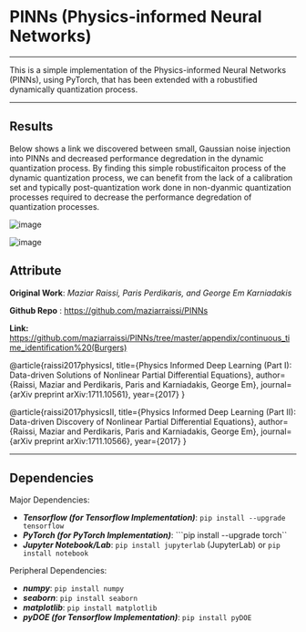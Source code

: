 # PINNs (Physics-informed Neural Networks)

------------------------


This is a simple implementation of the Physics-informed Neural Networks (PINNs), using PyTorch, that has been extended with a robustified dynamically quantization process.

-------------------------------------------

## Results

Below shows a link we discovered between small, Gaussian noise injection into PINNs and decreased performance degredation in the dynamic quantization process. By finding this simple robustificaiton process of the dynamic quantization process, we can benefit from the lack of a calibration set and typically post-quantization work done in non-dyanmic quantization processes required to decrease the performance degredation of quantization processes. 

![image](https://github.com/user-attachments/assets/5c754812-fe50-4d86-a6de-603637ea6a14)

![image](https://github.com/user-attachments/assets/47f719fd-0a79-419f-9b87-620a4ebc2518)


## Attribute

**Original Work**: *Maziar Raissi, Paris Perdikaris, and George Em Karniadakis*

**Github Repo** : https://github.com/maziarraissi/PINNs

**Link:** https://github.com/maziarraissi/PINNs/tree/master/appendix/continuous_time_identification%20(Burgers)

@article{raissi2017physicsI,
  title={Physics Informed Deep Learning (Part I): Data-driven Solutions of Nonlinear Partial Differential Equations},
  author={Raissi, Maziar and Perdikaris, Paris and Karniadakis, George Em},
  journal={arXiv preprint arXiv:1711.10561},
  year={2017}
}

@article{raissi2017physicsII,
  title={Physics Informed Deep Learning (Part II): Data-driven Discovery of Nonlinear Partial Differential Equations},
  author={Raissi, Maziar and Perdikaris, Paris and Karniadakis, George Em},
  journal={arXiv preprint arXiv:1711.10566},
  year={2017}
}

-------------------------------------------

## Dependencies

Major Dependencies:

 - ***Tensorflow (for Tensorflow Implementation)***: ```pip install --upgrade tensorflow```
 - ***PyTorch (for PyTorch Implementation)***: ```pip install --upgrade torch``
 - ***Jupyter Notebook/Lab***: ```pip install jupyterlab``` (JupyterLab) or ```pip install notebook```

Peripheral Dependencies:
 
 - ***numpy***: ```pip install numpy```
 - ***seaborn***: ```pip install seaborn```
 - ***matplotlib***: ```pip install matplotlib```
 - ***pyDOE (for Tensorflow Implementation)***: ```pip install pyDOE```
